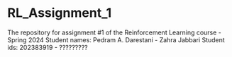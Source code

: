 # RL_Assignment_1
The repository for assignment #1 of the Reinforcement Learning course - Spring 2024
Student names: Pedram A. Darestani - Zahra Jabbari
Student ids:   202383919           - ?????????
